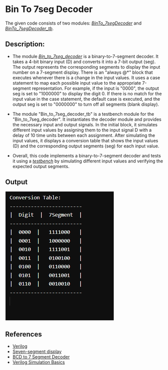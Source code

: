 # Bin To 7seg Decoder

   The given code consists of two modules: [*BinTo_7segDecoder*](BinTo%207seg%20Decoder/BinTo_7segDecoder.v) and [*BinTo_7segDecoder_tb*](BinTo%207seg%20Decoder/BinTo_7segDecoder_tb.v).

## Description:
	
   * The module [*Bin_to_7seg_decoder*](BinTo%207seg%20Decoder/BinTo_7segDecoder.v) is a binary-to-7-segment decoder. 
   It takes a 4-bit binary input (D) and converts it into a 7-bit output (seg). 
   The output represents the corresponding segments to display the input number on a 7-segment display. 
   There is an "always @*" block that executes whenever there is a change in the input values. 
   It uses a case statement to map each possible input value to the appropriate 7-segment representation. 
   For example, if the input is "0000", the output seg is set to "1000000" to display the digit 0. 
   If there is no match for the input value in the case statement, the default case is executed, and the 
   output seg is set to "0000000" to turn off all segments (blank display).

   * The module "Bin_to_7seg_decoder_tb" is a testbench module for the "Bin_to_7seg_decoder". 
   It instantiates the decoder module and provides the necessary input and output signals. 
   In the initial block, it simulates different input values by assigning them to the input 
   signal D with a delay of 10 time units between each assignment. After simulating the input values, 
   it displays a conversion table that shows the input values (D) and the corresponding output segments (seg) for each input value.

   * Overall, this code implements a binary-to-7-segment decoder and tests it using a [*testbench*](BinTo%207seg%20Decoder/BinTo_7segDecoder_tb.v) by simulating different input values 
   and verifying the expected output segments.

## Output

![Bin To 7seg Decoder](BinTo%207seg%20Decoder/Output.png)


## References

   * [Verilog](https://en.wikipedia.org/wiki/Verilog#:~:text=Verilog%2C%20standardized%20as%20IEEE%201364,register%2Dtransfer%20level%20of%20abstraction.)
   * [Seven-segment display](https://en.wikipedia.org/wiki/Seven-segment_display)
   * [BCD to 7 Segment Decoder](https://www.geeksforgeeks.org/bcd-to-7-segment-decoder/)
   * [Verilog Simulation Basics](https://www.javatpoint.com/verilog-simulation-basics#:~:text=Verilog%20is%20a%20hardware%20description,behaves%20in%20an%20intended%20way.)